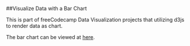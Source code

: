 ##Visualize Data with a Bar Chart

This is part of freeCodecamp Data Visualization projects that utilizing d3js to render data as chart.

The bar chart can be viewed at [here](https://e-tinkers.github.io/freecodecamp/data-visualization/bar-chart/).
